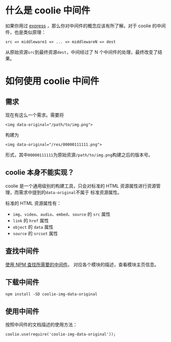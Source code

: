 # 什么是 coolie 中间件

如果你用过 [express](http://expressjs.com/) ，那么你对中间件的概念应该有所了解。对于 coolie 的中间件，也是类似原理：

```
src => middleware1 => ... => middlewareN => dest
```

从原始资源`src`到最终资源`dest`，中间经过了 N 个中间件的处理，最终改变了结果。


# 如何使用 coolie 中间件

## 需求
现在有这么一个需求。需要将

```
<img data-original="/path/to/img.png">
```

构建为

```
<img data-original="/res/00000111111.png">
```

形式，其中`00000111111`为原始资源`/path/to/img.png`构建之后的版本号。


## coolie 本身不能实现？
coolie 是一个通用级别的构建工具，只会对标准的 HTML 资源属性进行资源管理，而需求中提到的`data-original`不属于
标准资源属性。

标准的 HTML 资源属性有：

- `img`、`video`、`audio`、`embed`、`source` 的 `src` 属性
- `link` 的 `href` 属性
- `object` 的 `data` 属性
- `source` 的 `srcset` 属性


## 查找中间件
[使用 NPM 查找所需要的中间件](https://www.npmjs.com/search?q=coolie-)。
对应各个模块的描述，查看模块主页信息。


## 下载中间件 
```
npm install -SD coolie-img-data-original
```


## 使用中间件
按照中间件的文档描述的使用方法：
```
coolie.use(require('coolie-img-data-original'));
```

